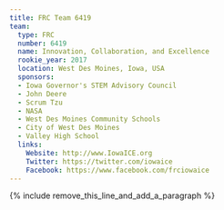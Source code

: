 ```yaml
---
title: FRC Team 6419
team:
  type: FRC
  number: 6419
  name: Innovation, Collaboration, and Excellence
  rookie_year: 2017
  location: West Des Moines, Iowa, USA
  sponsors:
  - Iowa Governor's STEM Advisory Council
  - John Deere
  - Scrum Tzu
  - NASA
  - West Des Moines Community Schools
  - City of West Des Moines
  - Valley High School
  links:
    Website: http://www.IowaICE.org
    Twitter: https://twitter.com/iowaice
    Facebook: https://www.facebook.com/frciowaice
---
```


{% include remove_this_line_and_add_a_paragraph %}